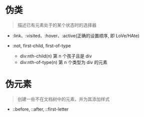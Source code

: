# 伪类

> 描述已有元素处于的某个状态时的选择器

- :link、:visited、:hover、:active(正确的设置顺序, 即 LoVe/HAte)

- :not, first-child, first-of-type

  - div:nth-child(n) 第 n 个孩子且是 div
  - div:nth-of-type(n) 第 n 个类型为 div 的元素

# 伪元素

> 创建一些不在文档树中的元素，并为其添加样式

- ::before, ::after, ::first-letter
